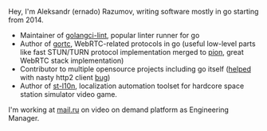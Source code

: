 Hey, I'm Aleksandr (ernado) Razumov, writing software mostly in go 
starting from 2014.

* Maintainer of [golangci-lint](https://github.com/golangci/golangci-lint), popular linter runner for go
* Author of [gortc](http://github.com/gortc/), WebRTC-related protocols 
in go (useful low-level parts like fast STUN/TURN protocol implementation merged to [pion](https://github.com/pion), great WebRTC stack implementation)
* Contributor to multiple opensource projects including go itself ([helped](https://github.com/golang/go/issues/25009) with nasty http2 client [bug](https://golang.org/issue/32441))
* Author of [st-l10n](https://github.com/st-l10n), localization automation toolset for hardcore space station simulator video game.

I'm working at [mail.ru](https://corp.mail.ru/en/) on video on demand platform 
as Engineering Manager.

